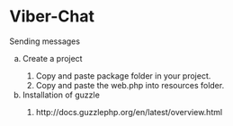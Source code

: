 # Viber-Chat
Sending messages
<ol type='a'>
<li>Create a project</li>
<ol type='1'>
<li>Copy and paste package folder in your project.</li>
<li>Copy and paste the web.php into resources folder.</li>
</ol>
<li>Installation of guzzle </li>
<ol>
<li>http://docs.guzzlephp.org/en/latest/overview.html</li>
